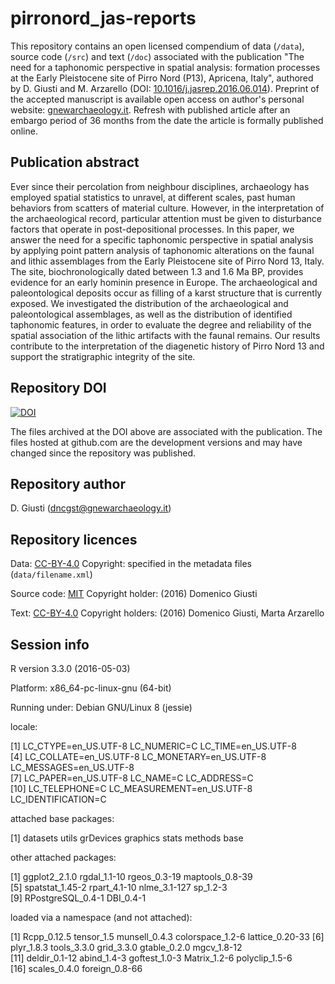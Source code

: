 pirronord_jas-reports
=====================

This repository contains an open licensed compendium of data (`/data`), source code (`/src`) and text (`/doc`) associated with the publication "The need for a taphonomic perspective in spatial analysis: formation processes at the Early Pleistocene site of Pirro Nord (P13), Apricena, Italy", authored by D. Giusti and M. Arzarello (DOI: [10.1016/j.jasrep.2016.06.014](http://dx.doi.org/10.1016/j.jasrep.2016.06.014)). Preprint of the accepted manuscript is available open access on author's personal website: [gnewarchaeology.it](http://www.gnewarchaeology.it). Refresh with published article after an embargo period of 36 months from the date the article is formally published online.

## Publication abstract

Ever since their percolation from neighbour disciplines, archaeology has employed spatial statistics to unravel, at different scales, past human behaviors from scatters of material culture. However, in the interpretation of the archaeological record, particular attention must be given to disturbance factors that operate in post-depositional processes. In this paper, we answer the need for a specific taphonomic perspective in spatial analysis by applying point pattern analysis of taphonomic alterations on the faunal and lithic assemblages from the Early Pleistocene site of Pirro Nord 13, Italy. The site, biochronologically dated between 1.3 and 1.6 Ma BP, provides evidence for an early hominin presence in Europe. The archaeological and paleontological deposits occur as filling of a karst structure that is currently exposed. We investigated the distribution of the archaeological and paleontological assemblages, as well as the distribution of identified taphonomic features, in order to evaluate the degree and reliability of the spatial association of the lithic artifacts with the faunal remains. Our results contribute to the interpretation of the diagenetic history of Pirro Nord 13 and support the stratigraphic integrity of the site.

## Repository DOI

[![DOI](https://zenodo.org/badge/22165/dncgst/pirronord_jas-reports.svg)](https://zenodo.org/badge/latestdoi/22165/dncgst/pirronord_jas-reports)

The files archived at the DOI above are associated with the publication. The files hosted at github.com are the development versions and may have changed since the repository was published.

## Repository author

D. Giusti (<dncgst@gnewarchaeology.it>)

## Repository licences

Data: [CC-BY-4.0](https://creativecommons.org/licenses/by/4.0/) Copyright: specified in the metadata files (`data/filename.xml`)

Source code: [MIT](https://opensource.org/licenses/MIT) Copyright holder: (2016) Domenico Giusti

Text: [CC-BY-4.0](https://creativecommons.org/licenses/by/4.0/) Copyright holders: (2016) Domenico Giusti, Marta Arzarello

## Session info

R version 3.3.0 (2016-05-03)

Platform: x86_64-pc-linux-gnu (64-bit)

Running under: Debian GNU/Linux 8 (jessie)

locale:

[1] LC_CTYPE=en_US.UTF-8       LC_NUMERIC=C               LC_TIME=en_US.UTF-8       
 [4] LC_COLLATE=en_US.UTF-8     LC_MONETARY=en_US.UTF-8    LC_MESSAGES=en_US.UTF-8   
 [7] LC_PAPER=en_US.UTF-8       LC_NAME=C                  LC_ADDRESS=C              
[10] LC_TELEPHONE=C             LC_MEASUREMENT=en_US.UTF-8 LC_IDENTIFICATION=C       

attached base packages:

[1] datasets  utils     grDevices graphics  stats     methods   base     

other attached packages:

[1] ggplot2_2.1.0     rgdal_1.1-10      rgeos_0.3-19      maptools_0.8-39  
 [5] spatstat_1.45-2   rpart_4.1-10      nlme_3.1-127      sp_1.2-3         
 [9] RPostgreSQL_0.4-1 DBI_0.4-1        

loaded via a namespace (and not attached):

[1] Rcpp_0.12.5      tensor_1.5       munsell_0.4.3    colorspace_1.2-6 lattice_0.20-33 
 [6] plyr_1.8.3       tools_3.3.0      grid_3.3.0       gtable_0.2.0     mgcv_1.8-12     
[11] deldir_0.1-12    abind_1.4-3      goftest_1.0-3    Matrix_1.2-6     polyclip_1.5-6  
[16] scales_0.4.0     foreign_0.8-66 

